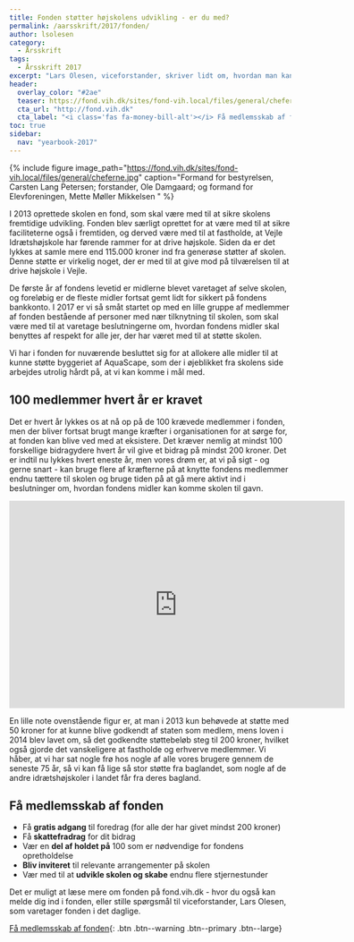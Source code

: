 ```yaml
---
title: Fonden støtter højskolens udvikling - er du med?
permalink: /aarsskrift/2017/fonden/
author: lsolesen
category:
  - Årsskrift
tags:
  - Årsskrift 2017
excerpt: "Lars Olesen, viceforstander, skriver lidt om, hvordan man kan vise sin støtte til skolen gennem fonden, så Vejle Idrætshøjskole kan leve op til sin vision - at blive den bedste i Danmark."
header:
  overlay_color: "#2ae"
  teaser: https://fond.vih.dk/sites/fond-vih.local/files/general/cheferne.jpg
  cta_url: "http://fond.vih.dk"
  cta_label: "<i class='fas fa-money-bill-alt'></i> Få medlemsskab af fonden"
toc: true
sidebar:
  nav: "yearbook-2017"
---
```


{% include figure image_path="https://fond.vih.dk/sites/fond-vih.local/files/general/cheferne.jpg" caption="Formand for bestyrelsen, Carsten Lang Petersen; forstander, Ole Damgaard; og formand for Elevforeningen, Mette Møller Mikkelsen " %}

I 2013 oprettede skolen en fond, som skal være med til at sikre skolens fremtidige udvikling. Fonden blev særligt oprettet for at være med til at sikre faciliteterne også i fremtiden, og derved være med til at fastholde, at Vejle Idrætshøjskole har førende rammer for at drive højskole. Siden da er det lykkes at samle mere end 115.000 kroner ind fra generøse støtter af skolen. Denne støtte er virkelig noget, der er med til at give mod på tilværelsen til at drive højskole i Vejle.

De første år af fondens levetid er midlerne blevet varetaget af selve skolen, og foreløbig er de fleste midler fortsat gemt lidt for sikkert på fondens bankkonto. I 2017 er vi så småt startet op med en lille gruppe af medlemmer af fonden bestående af personer med nær tilknytning til skolen, som skal være med til at varetage beslutningerne om, hvordan fondens midler skal benyttes af respekt for alle jer, der har været med til at støtte skolen.

Vi har i fonden for nuværende besluttet sig for at allokere alle midler til at kunne støtte byggeriet af AquaScape, som der i øjeblikket fra skolens side arbejdes utrolig hårdt på, at vi kan komme i mål med.

## 100 medlemmer hvert år er kravet

Det er hvert år lykkes os at nå op på de 100 krævede medlemmer i fonden, men der bliver fortsat brugt mange kræfter i organisationen for at sørge for, at fonden kan blive ved med at eksistere. Det kræver nemlig at mindst 100 forskellige bidragydere hvert år vil give et bidrag på mindst 200 kroner. Det er indtil nu lykkes hvert eneste år, men vores drøm er, at vi på sigt - og gerne snart - kan bruge flere af kræfterne på at knytte fondens medlemmer endnu tættere til skolen og bruge tiden på at gå mere aktivt ind i beslutninger om, hvordan fondens midler kan komme skolen til gavn.

<iframe width="600" height="371" seamless frameborder="0" scrolling="no" src="https://docs.google.com/spreadsheets/d/e/2PACX-1vRR-yL0ugRZAoMuNcwDfJRXJUDaOUWQ9Xk1rjCY92RWZBaFvAa-ENKtSEXG3pgPx5w_woh15fCez9xU/pubchart?oid=321783700&amp;format=interactive"></iframe>

En lille note ovenstående figur er, at man i 2013 kun behøvede at støtte med 50 kroner for at kunne blive godkendt af staten som medlem, mens loven i 2014 blev lavet om, så det godkendte støttebeløb steg til 200 kroner, hvilket også gjorde det vanskeligere at fastholde og erhverve medlemmer. Vi håber, at vi har sat nogle frø hos nogle af alle vores brugere gennem de seneste 75 år, så vi kan få lige så stor støtte fra baglandet, som nogle af de andre idrætshøjskoler i landet får fra deres bagland.

## Få medlemsskab af fonden

- Få **gratis adgang** til foredrag (for alle der har givet mindst 200 kroner)
- Få **skattefradrag** for dit bidrag
- Vær en **del af holdet på** 100 som er nødvendige for fondens opretholdelse
- **Bliv inviteret** til relevante arrangementer på skolen
- Vær med til at **udvikle skolen og skabe** endnu flere stjernestunder

Det er muligt at læse mere om fonden på fond.vih.dk - hvor du også kan melde dig ind i fonden, eller stille spørgsmål til viceforstander, Lars Olesen, som varetager fonden i det daglige.

[<i class='fas fa-money-bill-alt'></i> Få medlemsskab af fonden](http://fond.vih.dk){: .btn .btn--warning .btn--primary .btn--large}
